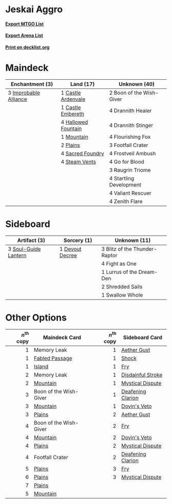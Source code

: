 # Jeskai Aggro

#### [Export MTGO List](../collection/Jeskai%20Aggro/Jeskai%20Aggro.txt)
#### [Export Arena List](../collection/Jeskai%20Aggro/Jeskai%20Aggro_arena.txt)
#### [Print on decklist.org](http://decklist.org/?deckmain=2%09Boon%20of%20the%20Wish-Giver%0A1%09Castle%20Ardenvale%0A1%09Castle%20Embereth%0A4%09Drannith%20Healer%0A4%09Drannith%20Stinger%0A4%09Flourishing%20Fox%0A3%09Footfall%20Crater%0A4%09Frostveil%20Ambush%0A4%09Go%20for%20Blood%0A4%09Hallowed%20Fountain%0A3%09Improbable%20Alliance%0A1%09Mountain%0A2%09Plains%0A3%09Raugrin%20Triome%0A4%09Sacred%20Foundry%0A4%09Startling%20Development%0A4%09Steam%20Vents%0A4%09Valiant%20Rescuer%0A4%09Zenith%20Flare&deckside=3%09Blitz%20of%20the%20Thunder-Raptor%0A1%09Devout%20Decree%0A4%09Fight%20as%20One%0A1%09Lurrus%20of%20the%20Dream-Den%0A2%09Shredded%20Sails%0A3%09Soul-Guide%20Lantern%0A1%09Swallow%20Whole)
# Maindeck

|                                        Enchantment (3)                                         |                                          Land (17)                                          |      Unknown (40)      |
|------------------------------------------------------------------------------------------------|---------------------------------------------------------------------------------------------|------------------------|
|3 [Improbable Alliance](http://gatherer.wizards.com/Pages/Card/Details.aspx?multiverseid=473155)|1 [Castle Ardenvale](http://gatherer.wizards.com/Pages/Card/Details.aspx?multiverseid=473200)|2 Boon of the Wish-Giver|
|                                                                                                |1 [Castle Embereth](http://gatherer.wizards.com/Pages/Card/Details.aspx?multiverseid=473201) |4 Drannith Healer       |
|                                                                                                |4 [Hallowed Fountain](http://gatherer.wizards.com/Pages/Card/Details.aspx?multiverseid=97071)|4 Drannith Stinger      |
|                                                                                                |1 [Mountain](http://gatherer.wizards.com/Pages/Card/Details.aspx?multiverseid=439859)        |4 Flourishing Fox       |
|                                                                                                |2 [Plains](http://gatherer.wizards.com/Pages/Card/Details.aspx?multiverseid=439856)          |3 Footfall Crater       |
|                                                                                                |4 [Sacred Foundry](http://gatherer.wizards.com/Pages/Card/Details.aspx?multiverseid=405106)  |4 Frostveil Ambush      |
|                                                                                                |4 [Steam Vents](http://gatherer.wizards.com/Pages/Card/Details.aspx?multiverseid=405109)     |4 Go for Blood          |
|                                                                                                |                                                                                             |3 Raugrin Triome        |
|                                                                                                |                                                                                             |4 Startling Development |
|                                                                                                |                                                                                             |4 Valiant Rescuer       |
|                                                                                                |                                                                                             |4 Zenith Flare          |


# Sideboard

|                                         Artifact (3)                                          |                                       Sorcery (1)                                        |        Unknown (11)         |
|-----------------------------------------------------------------------------------------------|------------------------------------------------------------------------------------------|-----------------------------|
|3 [Soul-Guide Lantern](http://gatherer.wizards.com/Pages/Card/Details.aspx?multiverseid=476488)|1 [Devout Decree](http://gatherer.wizards.com/Pages/Card/Details.aspx?multiverseid=466767)|3 Blitz of the Thunder-Raptor|
|                                                                                               |                                                                                          |4 Fight as One               |
|                                                                                               |                                                                                          |1 Lurrus of the Dream-Den    |
|                                                                                               |                                                                                          |2 Shredded Sails             |
|                                                                                               |                                                                                          |1 Swallow Whole              |


# Other Options

|*n*<sup>th</sup> copy|                                      Maindeck Card                                      |*n*<sup>th</sup> copy|                                       Sideboard Card                                       |
|--------------------:|-----------------------------------------------------------------------------------------|--------------------:|--------------------------------------------------------------------------------------------|
|                    1|Memory Leak                                                                              |                    1|[Aether Gust](http://gatherer.wizards.com/Pages/Card/Details.aspx?multiverseid=466796)      |
|                    1|[Fabled Passage](http://gatherer.wizards.com/Pages/Card/Details.aspx?multiverseid=473206)|                    1|[Shock](http://gatherer.wizards.com/Pages/Card/Details.aspx?multiverseid=129732)            |
|                    1|[Island](http://gatherer.wizards.com/Pages/Card/Details.aspx?multiverseid=439857)        |                    1|[Fry](http://gatherer.wizards.com/Pages/Card/Details.aspx?multiverseid=466894)              |
|                    2|Memory Leak                                                                              |                    1|[Disdainful Stroke](http://gatherer.wizards.com/Pages/Card/Details.aspx?multiverseid=420705)|
|                    2|[Mountain](http://gatherer.wizards.com/Pages/Card/Details.aspx?multiverseid=439859)      |                    1|[Mystical Dispute](http://gatherer.wizards.com/Pages/Card/Details.aspx?multiverseid=473020) |
|                    3|Boon of the Wish-Giver                                                                   |                    1|[Deafening Clarion](http://gatherer.wizards.com/Pages/Card/Details.aspx?multiverseid=452915)|
|                    3|[Mountain](http://gatherer.wizards.com/Pages/Card/Details.aspx?multiverseid=439859)      |                    1|[Dovin's Veto](http://gatherer.wizards.com/Pages/Card/Details.aspx?multiverseid=461120)     |
|                    3|[Plains](http://gatherer.wizards.com/Pages/Card/Details.aspx?multiverseid=439856)        |                    2|[Aether Gust](http://gatherer.wizards.com/Pages/Card/Details.aspx?multiverseid=466796)      |
|                    4|Boon of the Wish-Giver                                                                   |                    2|[Fry](http://gatherer.wizards.com/Pages/Card/Details.aspx?multiverseid=466894)              |
|                    4|[Mountain](http://gatherer.wizards.com/Pages/Card/Details.aspx?multiverseid=439859)      |                    2|[Dovin's Veto](http://gatherer.wizards.com/Pages/Card/Details.aspx?multiverseid=461120)     |
|                    4|[Plains](http://gatherer.wizards.com/Pages/Card/Details.aspx?multiverseid=439856)        |                    2|[Mystical Dispute](http://gatherer.wizards.com/Pages/Card/Details.aspx?multiverseid=473020) |
|                    4|Footfall Crater                                                                          |                    2|[Deafening Clarion](http://gatherer.wizards.com/Pages/Card/Details.aspx?multiverseid=452915)|
|                    5|[Plains](http://gatherer.wizards.com/Pages/Card/Details.aspx?multiverseid=439856)        |                    3|[Fry](http://gatherer.wizards.com/Pages/Card/Details.aspx?multiverseid=466894)              |
|                    6|[Plains](http://gatherer.wizards.com/Pages/Card/Details.aspx?multiverseid=439856)        |                    3|[Mystical Dispute](http://gatherer.wizards.com/Pages/Card/Details.aspx?multiverseid=473020) |
|                    7|[Plains](http://gatherer.wizards.com/Pages/Card/Details.aspx?multiverseid=439856)        |                     |                                                                                            |
|                    5|[Mountain](http://gatherer.wizards.com/Pages/Card/Details.aspx?multiverseid=439859)      |                     |                                                                                            |

